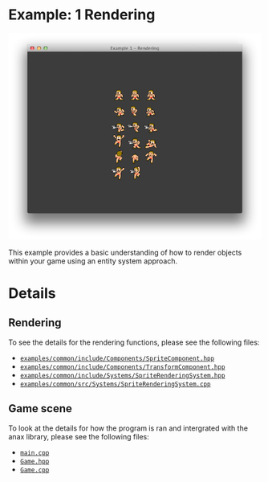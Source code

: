 # Example: 1 Rendering

<p align="center">
<img src="screenshot.png" alt="Screenshot">
</div>

This example provides a basic understanding of how to render objects within your game using an entity system approach.

# Details

## Rendering

To see the details for the rendering functions, please see the following files:

- [`examples/common/include/Components/SpriteComponent.hpp`](../common/include/Components/SpriteComponent.hpp)
- [`examples/common/include/Components/TransformComponent.hpp`](../common/include/Components/TransformComponent.hpp)
- [`examples/common/include/Systems/SpriteRenderingSystem.hpp`](../common/include/Systems/SpriteRenderingSystem.hpp)
- [`examples/common/src/Systems/SpriteRenderingSystem.cpp`](../common/src/Systems/SpriteRenderingSystem.cpp)

## Game scene

To look at the details for how the program is ran and intergrated with the anax library, please see the following files:

- [`main.cpp`](main.cpp)
- [`Game.hpp`](Game.hpp)
- [`Game.cpp`](Game.cpp)